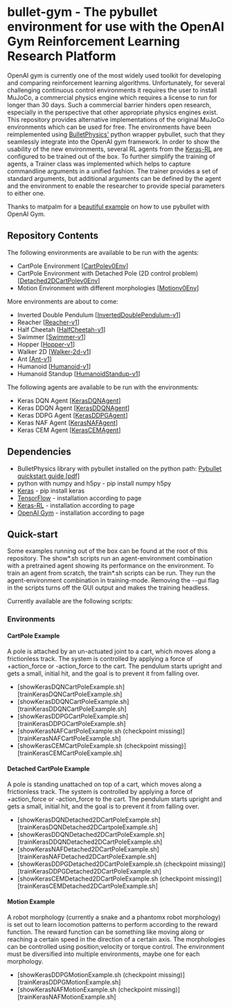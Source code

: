 # bullet-gym - The pybullet environment for use with the OpenAI Gym Reinforcement Learning Research Platform

OpenAI gym is currently one of the most widely used toolkit for developing and comparing reinforcement learning algorithms. Unfortunately, for several challenging continuous control environments it requires the user to install MuJoCo, a commercial physics engine which requires a license to run for longer than 30 days. Such a commercial barrier hinders open research, especially in the perspective that other appropriate physics engines exist. This repository provides alternative implementations of the original MuJoCo environments which can be used for free. The environments have been reimplemented using [BulletPhysics'](https://github.com/bulletphysics/bullet3) python wrapper pybullet, such that they seamlessly integrate into the OpenAI gym framework. In order to show the usability of the new environments, several RL agents from the [Keras-RL](https://github.com/matthiasplappert/keras-rl/wiki/Agent-Overview) are configured to be trained out of the box. To further simplify the training of agents, a Trainer class was implemented which helps to capture commandline arguments in a unified fashion. The trainer provides a set of standard arguments, but additional arguments can be defined by the agent and the environment to enable the researcher to provide special parameters to either one.

Thanks to matpalm for a [beautiful example](https://github.com/benelot/cartpoleplusplus) on how to use pybullet with OpenAI Gym.

## Repository Contents

The following environments are available to be run with the agents:
- CartPole Environment [[CartPolev0Env](https://github.com/benelot/bullet-gym/blob/master/envs/CartPolev0Env.py)]
- CartPole Environment with Detached Pole (2D control problem) [[Detached2DCartPolev0Env](https://github.com/benelot/bullet-gym/blob/master/envs/Detached2DCartPolev0Env.py)]
- Motion Environment with different morphologies [[Motionv0Env](https://github.com/benelot/bullet-gym/blob/master/envs/Motionv0Env.py)]

More environments are about to come:
- Inverted Double Pendulum [[InvertedDoublePendulum-v1](https://gym.openai.com/envs/InvertedDoublePendulum-v1)]
- Reacher [[Reacher-v1](https://gym.openai.com/envs/Reacher-v1)]
- Half Cheetah [[HalfCheetah-v1](https://gym.openai.com/envs/HalfCheetah-v1)]
- Swimmer [[Swimmer-v1](https://gym.openai.com/envs/Swimmer-v1)]
- Hopper [[Hopper-v1](https://gym.openai.com/envs/Hopper-v1)]
- Walker 2D [[Walker-2d-v1](https://gym.openai.com/envs/Walker2d-v1)]
- Ant [[Ant-v1](https://gym.openai.com/envs/Ant-v1)]
- Humanoid [[Humanoid-v1](https://gym.openai.com/envs/Humanoid-v1)]
- Humanoid Standup [[HumanoidStandup-v1](https://gym.openai.com/envs/HumanoidStandup-v1)]

The following agents are available to be run with the environments:
- Keras DQN Agent [[KerasDQNAgent](https://github.com/benelot/bullet-gym/blob/master/agents/KerasDQNAgent.py)]
- Keras DDQN Agent [[KerasDDQNAgent](https://github.com/benelot/bullet-gym/blob/master/agents/KerasDDQNAgent.py)]
- Keras DDPG Agent [[KerasDDPGAgent](https://github.com/benelot/bullet-gym/blob/master/agents/KerasDDPGAgent.py)]
- Keras NAF Agent [[KerasNAFAgent](https://github.com/benelot/bullet-gym/blob/master/agents/KerasNAFAgent.py)]
- Keras CEM Agent [[KerasCEMAgent](https://github.com/benelot/bullet-gym/blob/master/agents/KerasCEMAgent.py)]

## Dependencies

- BulletPhysics library with pybullet installed on the python path: [Pybullet quickstart guide [pdf]](https://github.com/bulletphysics/bullet3/blob/master/docs/pybullet_quickstartguide.pdf)
- python with numpy and h5py - pip install numpy h5py
- [Keras](https://keras.io/) - pip install keras
- [TensorFlow](https://www.tensorflow.org/) - installation according to page
- [Keras-RL](https://github.com/matthiasplappert/keras-rl) - installation according to page
- [OpenAI Gym](https://github.com/openai/gym) - installation according to page

## Quick-start

Some examples running out of the box can be found at the root of this repository. The show*.sh scripts run an agent-environment combination with a pretrained agent showing its performance on the environment. To train an agent from scratch, the train*.sh scripts can be run. They run the agent-environment combination in training-mode. Removing the --gui flag in the scripts turns off the GUI output and makes the training headless.

Currently available are the following scripts:

### Environments

#### CartPole Example
A pole is attached by an un-actuated joint to a cart, which moves along a frictionless track. The system is controlled by applying a force of +action_force or -action_force to the cart. The pendulum starts upright and gets a small, initial hit, and the goal is to prevent it from falling over. 
- [showKerasDQNCartPoleExample.sh][trainKerasDQNCartPoleExample.sh]
- [showKerasDDQNCartPoleExample.sh][trainKerasDDQNCartPoleExample.sh]
- [showKerasDDPGCartPoleExample.sh][trainKerasDDPGCartPoleExample.sh]
- [showKerasNAFCartPoleExample.sh (checkpoint missing)][trainKerasNAFCartPoleExample.sh]
- [showKerasCEMCartPoleExample.sh (checkpoint missing)][trainKerasCEMCartPoleExample.sh]

#### Detached CartPole Example
A pole is standing unattached on top of a cart, which moves along a frictionless track. The system is controlled by applying a force of +action_force or -action_force to the cart. The pendulum starts upright and gets a small, initial hit, and the goal is to prevent it from falling over.
- [showKerasDQNDetached2DCartPoleExample.sh][trainKerasDQNDetached2DCartpoleExample.sh]
- [showKerasDDQNDetached2DCartPoleExample.sh][trainKerasDDQNDetached2DCartPoleExample.sh]
- [showKerasNAFDetached2DCartPoleExample.sh][trainKerasNAFDetached2DCartPoleExample.sh]
- [showKerasDDPGDetached2DCartPoleExample.sh (checkpoint missing)][trainKerasDDPGDetached2DCartPoleExample.sh]
- [showKerasCEMDetached2DCartPoleExample.sh (checkpoint missing)][trainKerasCEMDetached2DCartPoleExample.sh]

#### Motion Example
A robot morphology (currently a snake and a phantomx robot morphology) is set out to learn locomotion patterns to perform according to the reward function. The reward function can be something like moving along or reaching a certain speed in the direction of a certain axis. The morphologies can be controlled using position,velocity or torque control. The environment must be diversified into multiple environments, maybe one for each morphology.
- [showKerasDDPGMotionExample.sh (checkpoint missing)][trainKerasDDPGMotionExample.sh]
- [showKerasNAFMotionExample.sh (checkpoint missing)][trainKerasNAFMotionExample.sh]

